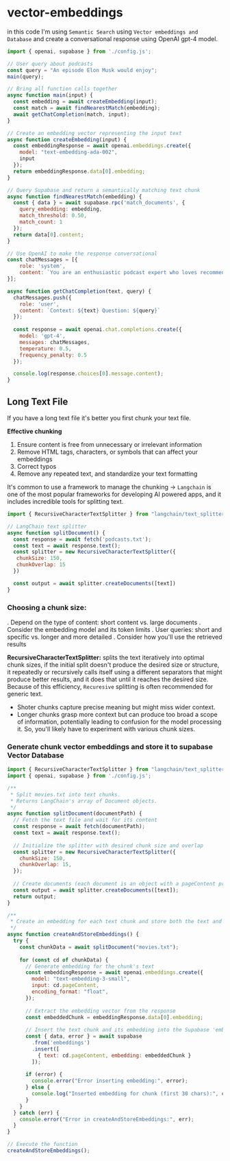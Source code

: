 # vector-embeddings

in this code I'm using `Semantic Search` using `Vector embeddings and Database` and create a conversational response using OpenAI gpt-4 model.

```js
import { openai, supabase } from './config.js';

// User query about podcasts
const query = "An episode Elon Musk would enjoy";
main(query);

// Bring all function calls together
async function main(input) {
  const embedding = await createEmbedding(input);
  const match = await findNearestMatch(embedding);
  await getChatCompletion(match, input);
}

// Create an embedding vector representing the input text
async function createEmbedding(input) {
  const embeddingResponse = await openai.embeddings.create({
    model: "text-embedding-ada-002",
    input
  });
  return embeddingResponse.data[0].embedding;
}

// Query Supabase and return a semantically matching text chunk
async function findNearestMatch(embedding) {
  const { data } = await supabase.rpc('match_documents', {
    query_embedding: embedding,
    match_threshold: 0.50,
    match_count: 1
  });
  return data[0].content;
}

// Use OpenAI to make the response conversational
const chatMessages = [{
    role: 'system',
    content: `You are an enthusiastic podcast expert who loves recommending podcasts to people. You will be given two pieces of information - some context about podcasts episodes and a question. Your main job is to formulate a short answer to the question using the provided context. If you are unsure and cannot find the answer in the context, say, "Sorry, I don't know the answer." Please do not make up the answer.` 
}];

async function getChatCompletion(text, query) {
  chatMessages.push({
    role: 'user',
    content: `Context: ${text} Question: ${query}`
  });
  
  const response = await openai.chat.completions.create({
    model: 'gpt-4',
    messages: chatMessages,
    temperature: 0.5,
    frequency_penalty: 0.5
  });

  console.log(response.choices[0].message.content);
}
```

## Long Text File

If you have a long text file it's better you first chunk your text file.


**Effective chunking**

1. Ensure content is free from unnecessary or irrelevant information
2. Remove HTML tags, characters, or symbols that can affect your embeddings
3. Correct typos
4. Remove any repeated text, and standardize your text formatting


It's common to use a framework to manage the chunking -> `Langchain` is one of the most popular frameworks for developing AI powered apps, and it includes incredible tools for splitting text.

```js
import { RecursiveCharacterTextSplitter } from "langchain/text_splitter";

// LangChain text splitter
async function splitDocument() {
  const response = await fetch('podcasts.txt');
  const text = await response.text();
  const splitter = new RecursiveCharacterTextSplitter({
   chunkSize: 150,
   chunkOverlap: 15
  })

  const output = await splitter.createDocuments([text])
}
```

### Choosing a chunk size:

. Depend on the type of content: short content vs. large documents
. Consider the embedding model and its token limits
. User queries: short and specific vs. longer and more detailed
. Consider how you'll use the retrieved results


**RecursiveCharacterTextSplitter:** splits the text iteratively into optimal chunk sizes, if the initial split doesn't produce the desired size or structure, it repeatedly or recursively calls itself using a different separators that might produce better results, and it does that until it reaches the desired size. Because of this efficiency, `Recuresive` splitting is often recommended for generic text.

- Shoter chunks capture precise meaning but might miss wider context.
- Longer chunks grasp more context but can produce too broad a scope of information, potentially leading to confusion for the model processing it. So, you'll likely have to experiment with various chunk sizes.
‍‍‍‍‍‍

### Generate chunk vector embeddings and store it to supabase Vector Database

```js
import { RecursiveCharacterTextSplitter } from "langchain/text_splitter";
import { openai, supabase } from './config.js';

/** 
 * Split movies.txt into text chunks.
 * Returns LangChain's array of Document objects.
 */
async function splitDocument(documentPath) {
  // Fetch the text file and wait for its content
  const response = await fetch(documentPath);
  const text = await response.text();
  
  // Initialize the splitter with desired chunk size and overlap
  const splitter = new RecursiveCharacterTextSplitter({
    chunkSize: 150,
    chunkOverlap: 15,
  });
  
  // Create documents (each document is an object with a pageContent property)
  const output = await splitter.createDocuments([text]);
  return output;
}

/**
 * Create an embedding for each text chunk and store both the text and its embedding in Supabase.
 */
async function createAndStoreEmbeddings() {
  try {
    const chunkData = await splitDocument("movies.txt");
    
    for (const cd of chunkData) {
      // Generate embedding for the chunk's text
      const embeddingResponse = await openai.embeddings.create({
        model: "text-embedding-3-small",
        input: cd.pageContent,
        encoding_format: "float",
      });
      
      // Extract the embedding vector from the response
      const embeddedChunk = embeddingResponse.data[0].embedding;
      
      // Insert the text chunk and its embedding into the Supabase 'embeddings' table
      const { data, error } = await supabase
        .from('embeddings')
        .insert([
          { text: cd.pageContent, embedding: embeddedChunk }
        ]);
      
      if (error) {
        console.error("Error inserting embedding:", error);
      } else {
        console.log("Inserted embedding for chunk (first 30 chars):", cd.pageContent.slice(0, 30));
      }
    }
  } catch (err) {
    console.error("Error in createAndStoreEmbeddings:", err);
  }
}

// Execute the function
createAndStoreEmbeddings();
```
